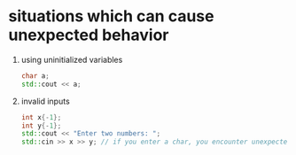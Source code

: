 # situations which can cause unexpected behavior

1. using uninitialized variables

    ```cpp
    char a;
    std::cout << a;
    ```

2. invalid inputs

    ```cpp
    int x{-1};
    int y{-1};
    std::cout << "Enter two numbers: ";
    std::cin >> x >> y; // if you enter a char, you encounter unexpected behavior
    ```

